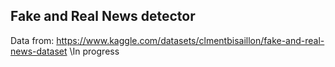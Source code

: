 ## Fake and Real News detector
Data from: https://www.kaggle.com/datasets/clmentbisaillon/fake-and-real-news-dataset
\In progress
